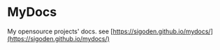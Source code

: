 # MyDocs

My opensource projects' docs. see [https://sigoden.github.io/mydocs/](https://sigoden.github.io/mydocs/)